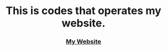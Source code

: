 <h1 align="center">This is codes that operates my website.</h1>



<h3 align="center"><a href="https://aboutprem.in">My Website</a></h3>


